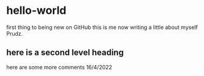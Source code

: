 # hello-world
first thing to being new on GitHub
this is me now writing a little about myself Prudz.
## here is a second level heading
here are some more comments 16/4/2022

